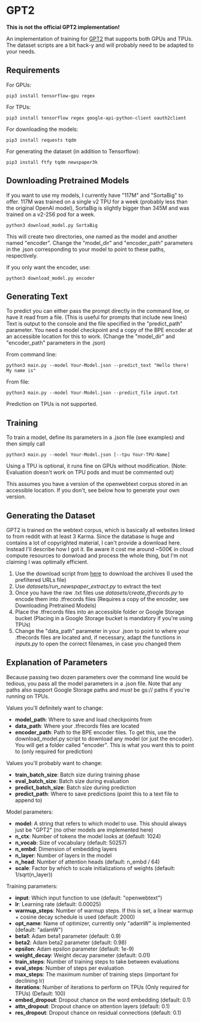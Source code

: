 # GPT2
**This is not the official GPT2 implementation!**

An implementation of training for [GPT2](https://openai.com/blog/better-language-models/) that supports both GPUs and TPUs. The dataset scripts are a bit hack-y and will probably need to be adapted to your needs. 
## Requirements
For GPUs:

`pip3 install tensorflow-gpu regex`

For TPUs:

`pip3 install tensorflow regex google-api-python-client oauth2client`

For downloading the models:

`pip3 install requests tqdm`

For generating the dataset (in addition to Tensorflow):

`pip3 install ftfy tqdm newspaper3k`

## Downloading Pretrained Models
If you want to use my models, I currently have "117M" and "SortaBig" to offer. 117M was trained on a single v2 TPU for a week (probably less than the original OpenAI model), SortaBig is slightly bigger than 345M and was trained on a v2-256 pod for a week.

`python3 download_model.py SortaBig`

This will create two directories, one named as the model and another named "encoder". Change the "model_dir" and "encoder_path" parameters in the .json corresponding to your model to point to these paths, respectively.

If you only want the encoder, use:

`python3 download_model.py encoder`

## Generating Text
To predict you can either pass the prompt directly in the command line, or have it read from a file. (This is useful for prompts that include new lines) Text is output to the console and the file specified in the "predict_path" parameter. You need a model checkpoint and a copy of the BPE encoder at an accessible location for this to work. (Change the "model_dir" and "encoder_path" parameters in the .json)

From command line:

`python3 main.py --model Your-Model.json --predict_text "Hello there! My name is"`

From file:

`python3 main.py --model Your-Model.json --predict_file input.txt`

Prediction on TPUs is not supported.


## Training
To train a model, define its parameters in a .json file (see examples) and then simply call

`python3 main.py --model Your-Model.json [--tpu Your-TPU-Name]`

Using a TPU is optional, it runs fine on GPUs without modification. (Note: Evaluation doesn't work on TPU pods and must be commented out) 

This assumes you have a version of the openwebtext corpus stored in an accessible location. If you don't, see below how to generate your own version.



## Generating the Dataset
GPT2 is trained on the webtext corpus, which is basically all websites linked to from reddit with at least 3 Karma. Since the database is huge and contains a lot of copyrighted material, I can't provide a download here. Instead I'll describe how I got it. Be aware it cost me around ~500€ in cloud compute resources to donwload and process the whole thing, but I'm not claiming I was optimally efficient. 
1. Use the download script from [here](https://github.com/jcpeterson/openwebtext) to download the archives (I used the prefiltered URLs file)
2. Use *datasets/run_newspaper_extract.py* to extract the text
3. Once you have the raw .txt files use *datasets/create_tfrecords.py* to encode them into .tfrecords files (Requires a copy of the encoder, see Downloading Pretrained Models)
4. Place the .tfrecords files into an accessible folder or Google Storage bucket (Placing in a Google Storage bucket is mandatory if you're using TPUs)
5. Change the "data_path" parameter in your .json to point to where your .tfrecords files are located and, if necessary, adapt the functions in *inputs.py* to open the correct filenames, in case you changed them


## Explanation of Parameters
Because passing two dozen parameters over the command line would be tedious, you pass all the model parameters in a .json file. Note that any paths also support Google Storage paths and *must* be gs:// paths if you're running on TPUs.

Values you'll definitely want to change:
* **model_path**: Where to save and load checkpoints from
* **data_path**: Where your .tfrecords files are located
* **encoder_path**: Path to the BPE encoder files. To get this, use the download_model.py script to download any model (or just the encoder). You will get a folder called "encoder". This is what you want this to point to (only required for prediction)

Values you'll probably want to change:
* **train_batch_size**: Batch size during training phase
* **eval_batch_size**: Batch size during evaluation
* **predict_batch_size**: Batch size during prediction
* **predict_path**: Where to save predictions (point this to a text file to append to)

Model parameters:
* **model**: A string that refers to which model to use. This should always just be "GPT2" (no other models are implemented here)
* **n_ctx**: Number of tokens the model looks at (default: 1024)
* **n_vocab**: Size of vocabulary (default: 50257)
* **n_embd**: Dimension of embedding layers
* **n_layer**: Number of layers in the model
* **n_head**: Number of attention heads (default: n_embd / 64)
* **scale**: Factor by which to scale initializations of weights (default: 1/sqrt(n_layer))

Training parameters:
* **input**: Which input function to use (default: "openwebtext")
* **lr**: Learning rate (default: 0.00025)
* **warmup_steps**: Number of warmup steps. If this is set, a linear warmup + cosine decay schedule is used (default: 2000)
* **opt_name**: Name of optimizer, currently only "adamW" is implemented (default: "adamW")
* **beta1**: Adam beta1 parameter (default: 0.9)
* **beta2**: Adam beta2 parameter (default: 0.98)
* **epsilon**: Adam epsilon parameter (default: 1e-9)
* **weight_decay**: Weight decay parameter (default: 0.01)
* **train_steps**: Number of training steps to take between evaluations
* **eval_steps**: Number of steps per evaluation
* **max_steps**: The maximum number of training steps (important for declining lr)
* **iterations**: Number of iterations to perform on TPUs (Only required for TPUs) (Default: 100)
* **embed_dropout**: Dropout chance on the word embedding (default: 0.1)
* **attn_dropout**: Dropout chance on attention layers (default: 0.1)
* **res_dropout**: Dropout chance on residual connections (default: 0.1)